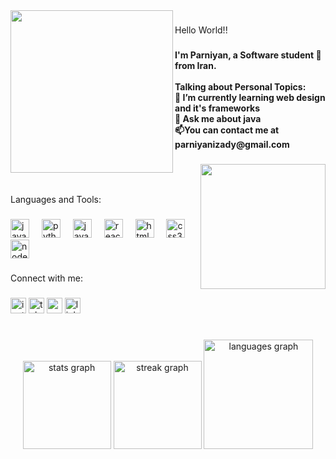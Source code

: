 <img align="left" height="260" src="https://user-images.githubusercontent.com/74038190/221352975-94759904-aa4c-4032-a8ab-b546efb9c478.gif"  />

###

<p align="left">Hello World!!</p>

###

<h4 align="left">I'm Parniyan, a Software student 🚀 from Iran.<br><br>Talking about Personal Topics:<br>🌱 I’m currently learning web design and it's frameworks<br>💬 Ask me about java<br>📫You can contact me at parniyanizady@gmail.com</h4>

###

<img align="right" height="200" src="https://user-images.githubusercontent.com/74038190/240815616-7b282ec6-fcc3-4600-90a7-2c3140549f58.gif"  />

###
<br>
<br>
<p align="left">Languages and Tools:</p>

###

<div align="left">
  <img src="https://cdn.jsdelivr.net/gh/devicons/devicon/icons/java/java-original.svg" height="30" alt="java logo"  />
  <img width="12" />
  <img src="https://cdn.jsdelivr.net/gh/devicons/devicon/icons/python/python-original.svg" height="30" alt="python logo"  />
  <img width="12" />
  <img src="https://cdn.jsdelivr.net/gh/devicons/devicon/icons/javascript/javascript-plain.svg" height="30" alt="javascript logo"  />
  <img width="12" />
  <img src="https://cdn.jsdelivr.net/gh/devicons/devicon/icons/react/react-original.svg" height="30" alt="react logo"  />
  <img width="12" />
  <img src="https://cdn.jsdelivr.net/gh/devicons/devicon/icons/html5/html5-original.svg" height="30" alt="html5 logo"  />
  <img width="12" />
  <img src="https://skillicons.dev/icons?i=css" height="30" alt="css3 logo"  />
  <img width="12" />
  <img src="https://cdn.jsdelivr.net/gh/devicons/devicon/icons/nodejs/nodejs-original.svg" height="30" alt="nodejs logo"  />
</div>

###

<p align="left">Connect with me:</p>

###

<div align="left">
  <img src="https://img.shields.io/static/v1?message=Instagram&logo=instagram&label=&color=E4405F&logoColor=white&labelColor=&style=flat" height="25" alt="instagram logo"  />
  <img src="https://img.shields.io/static/v1?message=Telegram&logo=telegram&label=&color=2CA5E0&logoColor=white&labelColor=&style=flat" height="25" alt="telegram logo"  />
  <img src="https://img.shields.io/static/v1?message=Gmail&logo=gmail&label=&color=D14836&logoColor=white&labelColor=&style=flat" height="25" alt="gmail logo"  />
  <img src="https://img.shields.io/static/v1?message=LinkedIn&logo=linkedin&label=&color=0077B5&logoColor=white&labelColor=&style=flat" height="25" alt="linkedin logo"  />
</div>

###

<br clear="both">

<div align="center">
  <img src="https://github-readme-stats.vercel.app/api?username=parniyan-izady&hide_title=false&hide_rank=false&show_icons=true&include_all_commits=true&count_private=true&disable_animations=false&theme=aura&locale=en&hide_border=false" height="141" alt="stats graph"  />
  <img src="https://streak-stats.demolab.com?user=parniyan-izady&locale=en&mode=daily&theme=aura&hide_border=false&border_radius=5" height="141" alt="streak graph"  />
  <img src="https://github-readme-stats.vercel.app/api/top-langs?username=parniyan-izady&locale=en&hide_title=false&layout=compact&card_width=320&langs_count=5&theme=aura&hide_border=false" height="175" alt="languages graph"  />
</div>

###
